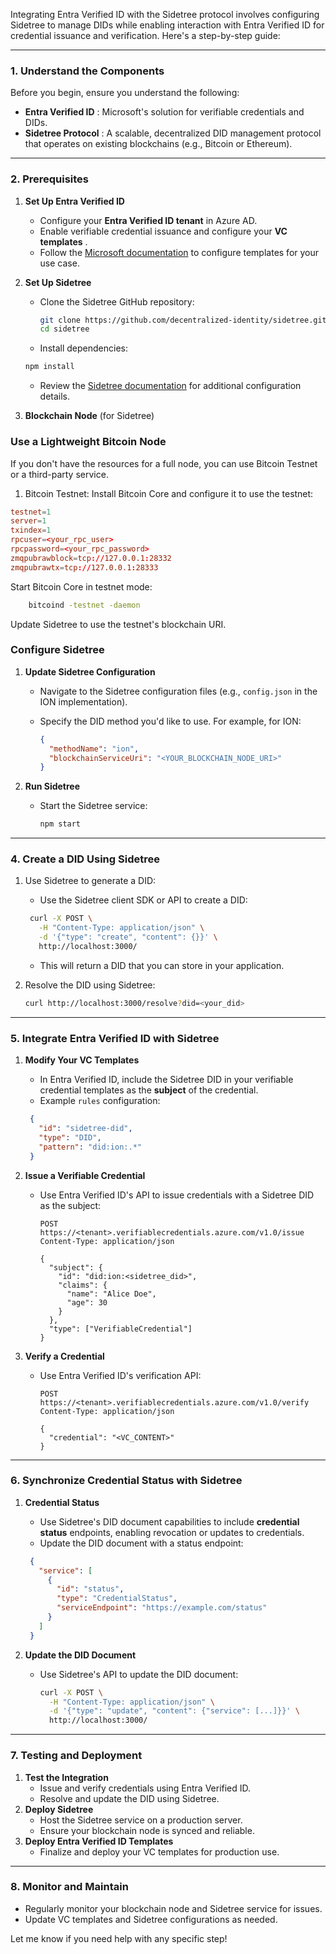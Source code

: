 Integrating Entra Verified ID with the Sidetree protocol involves configuring Sidetree to manage DIDs while enabling interaction with Entra Verified ID for credential issuance and verification. Here's a step-by-step guide:

---

### **1. Understand the Components**

Before you begin, ensure you understand the following:

* **Entra Verified ID** : Microsoft's solution for verifiable credentials and DIDs.
* **Sidetree Protocol** : A scalable, decentralized DID management protocol that operates on existing blockchains (e.g., Bitcoin or Ethereum).

---

### **2. Prerequisites**

1. **Set Up Entra Verified ID**
   * Configure your **Entra Verified ID tenant** in Azure AD.
   * Enable verifiable credential issuance and configure your  **VC templates** .
   * Follow the [Microsoft documentation](https://learn.microsoft.com/en-us/azure/active-directory/verifiable-credentials/) to configure templates for your use case.
  
2. **Set Up Sidetree**
   * Clone the Sidetree GitHub repository:
  
     ```bash
     git clone https://github.com/decentralized-identity/sidetree.git
     cd sidetree
     ```

   * Install dependencies:

    ```bash
    npm install
     ```

   * Review the [Sidetree documentation](https://github.com/decentralized-identity/sidetree/blob/main/docs/README.md) for additional configuration details.
  
3. **Blockchain Node** (for Sidetree)

### **Use a Lightweight Bitcoin Node**

If you don't have the resources for a full node, you can use Bitcoin Testnet or a third-party service.

1. Bitcoin Testnet:
Install Bitcoin Core and configure it to use the testnet:

```conf
testnet=1
server=1
txindex=1
rpcuser=<your_rpc_user>
rpcpassword=<your_rpc_password>
zmqpubrawblock=tcp://127.0.0.1:28332
zmqpubrawtx=tcp://127.0.0.1:28333
```

Start Bitcoin Core in testnet mode:

```bash
    bitcoind -testnet -daemon
```

Update Sidetree to use the testnet's blockchain URI.

### **Configure Sidetree**

1. **Update Sidetree Configuration**
   * Navigate to the Sidetree configuration files (e.g., `config.json` in the ION implementation).
   * Specify the DID method you'd like to use. For example, for ION:
  
     ```json
     {
       "methodName": "ion",
       "blockchainServiceUri": "<YOUR_BLOCKCHAIN_NODE_URI>"
     }
     ```

2. **Run Sidetree**
   * Start the Sidetree service:
  
     ```bash
     npm start
     ```

---

### **4. Create a DID Using Sidetree**

1. Use Sidetree to generate a DID:
   * Use the Sidetree client SDK or API to create a DID:
  
    ```bash
     curl -X POST \
       -H "Content-Type: application/json" \
       -d '{"type": "create", "content": {}}' \
       http://localhost:3000/
     ```

   * This will return a DID that you can store in your application.
2. Resolve the DID using Sidetree:

   ```bash
   curl http://localhost:3000/resolve?did=<your_did>
   ```

---

### **5. Integrate Entra Verified ID with Sidetree**

1. **Modify Your VC Templates**
   * In Entra Verified ID, include the Sidetree DID in your verifiable credential templates as the **subject** of the credential.
   * Example `rules` configuration:

    ```json
     {
       "id": "sidetree-did",
       "type": "DID",
       "pattern": "did:ion:.*"
     }
     ```

2. **Issue a Verifiable Credential**
   * Use Entra Verified ID's API to issue credentials with a Sidetree DID as the subject:

     ```http
     POST https://<tenant>.verifiablecredentials.azure.com/v1.0/issue
     Content-Type: application/json

     {
       "subject": {
         "id": "did:ion:<sidetree_did>",
         "claims": {
           "name": "Alice Doe",
           "age": 30
         }
       },
       "type": ["VerifiableCredential"]
     }
     ```

3. **Verify a Credential**
   * Use Entra Verified ID's verification API:
  
     ```http
     POST https://<tenant>.verifiablecredentials.azure.com/v1.0/verify
     Content-Type: application/json

     {
       "credential": "<VC_CONTENT>"
     }
     ```

---

### **6. Synchronize Credential Status with Sidetree**

1. **Credential Status**
   * Use Sidetree's DID document capabilities to include **credential status** endpoints, enabling revocation or updates to credentials.
   * Update the DID document with a status endpoint:
  
    ```json
     {
       "service": [
         {
           "id": "status",
           "type": "CredentialStatus",
           "serviceEndpoint": "https://example.com/status"
         }
       ]
     }
     ```

2. **Update the DID Document**
   * Use Sidetree's API to update the DID document:
  
     ```bash
     curl -X POST \
       -H "Content-Type: application/json" \
       -d '{"type": "update", "content": {"service": [...]}}' \
       http://localhost:3000/
     ```

---

### **7. Testing and Deployment**

1. **Test the Integration**
   * Issue and verify credentials using Entra Verified ID.
   * Resolve and update the DID using Sidetree.
2. **Deploy Sidetree**
   * Host the Sidetree service on a production server.
   * Ensure your blockchain node is synced and reliable.
3. **Deploy Entra Verified ID Templates**
   * Finalize and deploy your VC templates for production use.

---

### **8. Monitor and Maintain**

* Regularly monitor your blockchain node and Sidetree service for issues.
* Update VC templates and Sidetree configurations as needed.

Let me know if you need help with any specific step!
